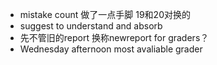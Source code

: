 - mistake count 做了一点手脚 19和20对换的
- suggest to understand and absorb
- 先不管旧的report 换称newreport for graders？
- Wednesday afternoon most avaliable grader